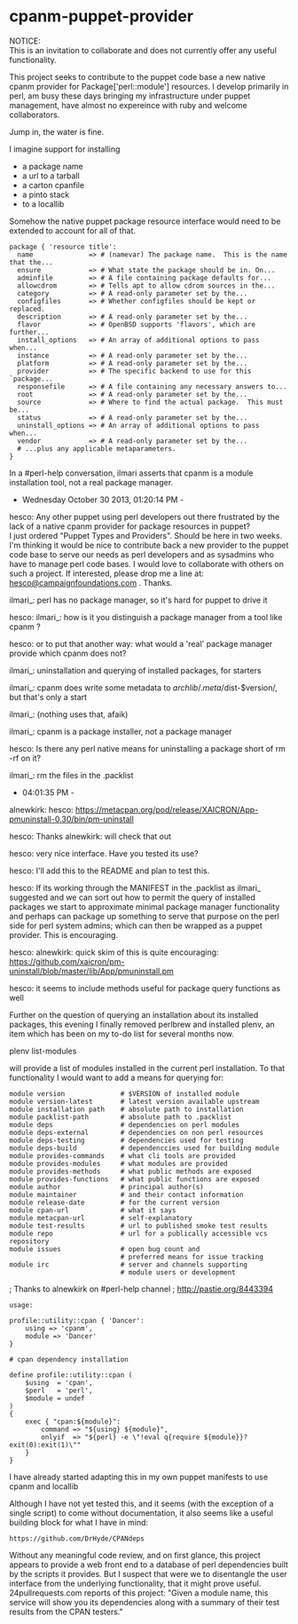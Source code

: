 cpanm-puppet-provider
=====================

NOTICE:  
    This is an invitation to collaborate and does not 
    currently offer any useful functionality.  

This project seeks to contribute to the puppet code base 
a new native cpanm provider for Package['perl::module'] 
resources.  I develop primarily in perl, am busy these 
days bringing my infrastructure under puppet management, 
have almost no expereince with ruby and welcome collaborators.  

Jump in, the water is fine.  

I imagine support for installing 

  * a package name 
  * a url to a tarball
  * a carton cpanfile
  * a pinto stack
  * to a locallib

Somehow the native puppet package resource interface 
would need to be extended to account for all of that.  

    package { 'resource title':
      name              => # (namevar) The package name.  This is the name that the...
      ensure            => # What state the package should be in. On...
      adminfile         => # A file containing package defaults for...
      allowcdrom        => # Tells apt to allow cdrom sources in the...
      category          => # A read-only parameter set by the...
      configfiles       => # Whether configfiles should be kept or replaced.  
      description       => # A read-only parameter set by the...
      flavor            => # OpenBSD supports 'flavors', which are further...
      install_options   => # An array of additional options to pass when...
      instance          => # A read-only parameter set by the...
      platform          => # A read-only parameter set by the...
      provider          => # The specific backend to use for this `package...
      responsefile      => # A file containing any necessary answers to...
      root              => # A read-only parameter set by the...
      source            => # Where to find the actual package.  This must be...
      status            => # A read-only parameter set by the...
      uninstall_options => # An array of additional options to pass when...
      vendor            => # A read-only parameter set by the...
      # ...plus any applicable metaparameters.
    }

In a #perl-help conversation, ilmari asserts that cpanm 
is a module installation tool, not a real package manager.  

- Wednesday October 30 2013, 01:20:14 PM -

hesco: Any other puppet using perl developers out there frustrated 
by the lack of a native cpanm provider for package resources in puppet?  
I just ordered "Puppet Types and Providers".  Should be here in two weeks.  
I'm thinking it would be nice to contribute back a new provider to the 
puppet code base to serve our needs as perl developers and as sysadmins 
who have to manage perl code bases.  I would love to collaborate with 
others on such a project.  If interested, please drop me a line at: 
hesco@campaignfoundations.com .  Thanks. 

ilmari_: perl has no package manager, so it's hard 
for puppet to drive it

hesco: ilmari_: how is it you distinguish a package 
manager from a tool like cpanm ?

hesco: or to put that another way: what would a 'real' 
package manager provide which cpanm does not?

ilmari_: uninstallation and querying of installed packages, 
for starters

ilmari_: cpanm does write some metadata to 
$archlib/.meta/$dist-$version/, but that's only a start

ilmari_: (nothing uses that, afaik)

ilmari_: cpanm is a package installer, not a package manager

hesco: Is there any perl native means for uninstalling a 
package short of rm -rf on it?

ilmari_: rm the files in the .packlist

- 04:01:35 PM -

alnewkirk: hesco: 
    https://metacpan.org/pod/release/XAICRON/App-pmuninstall-0.30/bin/pm-uninstall

hesco: Thanks alnewkirk: will check that out

hesco: very nice interface.  Have you tested its use?

hesco: I'll add this to the README and plan to test this.  

hesco: If its working through the MANIFEST in the .packlist as ilmari_ suggested 
and we can sort out how to permit the query of installed packages we start to 
approximate minimal package manager functionality and perhaps can package up 
something to serve that purpose  on the perl side for perl system admins; which 
can then be wrapped as a puppet provider.  This is encouraging.

hesco: alnewkirk: quick skim of this is quite encouraging:
https://github.com/xaicron/pm-uninstall/blob/master/lib/App/pmuninstall.pm  

hesco: it seems to include methods useful for package query functions
as well 

Further on the question of querying an installation about its installed 
packages, this evening I finally removed perlbrew and installed plenv, 
an item which has been on my to-do list for several months now.  

plenv list-modules 

will provide a list of modules installed in the current perl
installation.  To that functionality I would want to add a 
means for querying for: 

    module version              # $VERSION of installed module
    module version-latest       # latest version available upstream
    module installation path    # absolute path to installation 
    module packlist-path        # absolute path to .packlist
    module deps                 # dependencies on perl modules 
    module deps-external        # dependencies on non perl resources 
    module deps-testing         # dependencies used for testing
    module deps-build           # dependenccies used for building module
    module provides-commands    # what cli tools are provided 
    module provides-modules     # what modules are provided 
    module provides-methods     # what public methods are exposed
    module provides-functions   # what public functions are exposed
    module author               # principal author(s)
    module maintainer           # and their contact information 
    module release-date         # for the current version
    module cpan-url             # what it says 
    module metacpan-url         # self-explanatory
    module test-results         # url to published smoke test results
    module repo                 # url for a publically accessible vcs repository
    module issues               # open bug count and 
                                # preferred means for issue tracking
    module irc                  # server and channels supporting 
                                # module users or development

; Thanks to alnewkirk on #perl-help channel
; http://pastie.org/8443394

    usage: 

    profile::utility::cpan { 'Dancer':
        using => 'cpanm',
        module => 'Dancer'
    }

    # cpan dependency installation

    define profile::utility::cpan (
        $using  = 'cpan',
        $perl   = 'perl',
        $module = undef
    )
    {
        exec { "cpan:${module}":
            command => "${using} ${module}",
            onlyif  => "${perl} -e \"!eval q{require ${module}}?exit(0):exit(1)\""
        }
    }

I have already started adapting this in my own puppet manifests 
to use cpanm and locallib

Although I have not yet tested this, and it seems (with the exception 
of a single script) to come without documentation, it also seems like 
a useful building block for what I have in mind:

	https://github.com/DrHyde/CPANdeps

Without any meaningful code review, and on first glance, this project 
appears to provide a web front end to a database of perl dependencies 
built by the scripts it provides.  But I suspect that were we to disentangle 
the user interface from the underlying functionality, that it might 
prove useful.  24pullrequests.com reports of this project: "Given a module 
name, this service will show you its dependencies along with a summary of 
their test results from the CPAN testers."

